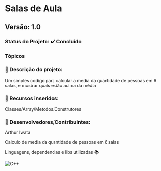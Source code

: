 # Salas de Aula
## Versão: 1.0 
### Status do Projeto: ✔️ Concluído 
### Tópicos 
### 🔹 Descrição do projeto:

Um simples codigo para calcular a media da quantidade de pessoas em 6 salas, e mostrar quais estão acima da média

### 🔹 Recursos inseridos:

Classes/Array/Metodos/Construtores

### 🔹 Desenvolvedores/Contribuintes:

Arthur Iwata

Calculo de media da quantidade de pessoas em 6 salas

Linguagens, dependencias e libs utilizadas 📚

![C++](https://img.shields.io/badge/C%2B%2B-00599C?style=for-the-badge&logo=c%2B%2B&logoColor=white) 
 
 
